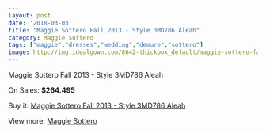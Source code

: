 ```yaml
---
layout: post
date: '2018-03-03'
title: "Maggie Sottero Fall 2013 - Style 3MD786 Aleah"
category: Maggie Sottero
tags: ["maggie","dresses","wedding","demure","sottero"]
image: http://img.idealgown.com/8642-thickbox_default/maggie-sottero-fall-2013-style-3md786-aleah.jpg
---
```

Maggie Sottero Fall 2013 - Style 3MD786 Aleah

On Sales: **$264.495**
<a href="https://www.idealgown.com/en/maggie-sottero/3590-maggie-sottero-fall-2013-style-3md786-aleah.html"><amp-img layout="responsive" width="600" height="600" src="//img.idealgown.com/8642-thickbox_default/maggie-sottero-fall-2013-style-3md786-aleah.jpg" alt="Maggie Sottero Fall 2013 - Style 3MD786 Aleah 0" /></a>
<a href="https://www.idealgown.com/en/maggie-sottero/3590-maggie-sottero-fall-2013-style-3md786-aleah.html"><amp-img layout="responsive" width="600" height="600" src="//img.idealgown.com/8644-thickbox_default/maggie-sottero-fall-2013-style-3md786-aleah.jpg" alt="Maggie Sottero Fall 2013 - Style 3MD786 Aleah 1" /></a>
<a href="https://www.idealgown.com/en/maggie-sottero/3590-maggie-sottero-fall-2013-style-3md786-aleah.html"><amp-img layout="responsive" width="600" height="600" src="//img.idealgown.com/8643-thickbox_default/maggie-sottero-fall-2013-style-3md786-aleah.jpg" alt="Maggie Sottero Fall 2013 - Style 3MD786 Aleah 2" /></a>

Buy it: [Maggie Sottero Fall 2013 - Style 3MD786 Aleah](https://www.idealgown.com/en/maggie-sottero/3590-maggie-sottero-fall-2013-style-3md786-aleah.html "Maggie Sottero Fall 2013 - Style 3MD786 Aleah")

View more: [Maggie Sottero](https://www.idealgown.com/en/45-maggie-sottero "Maggie Sottero")